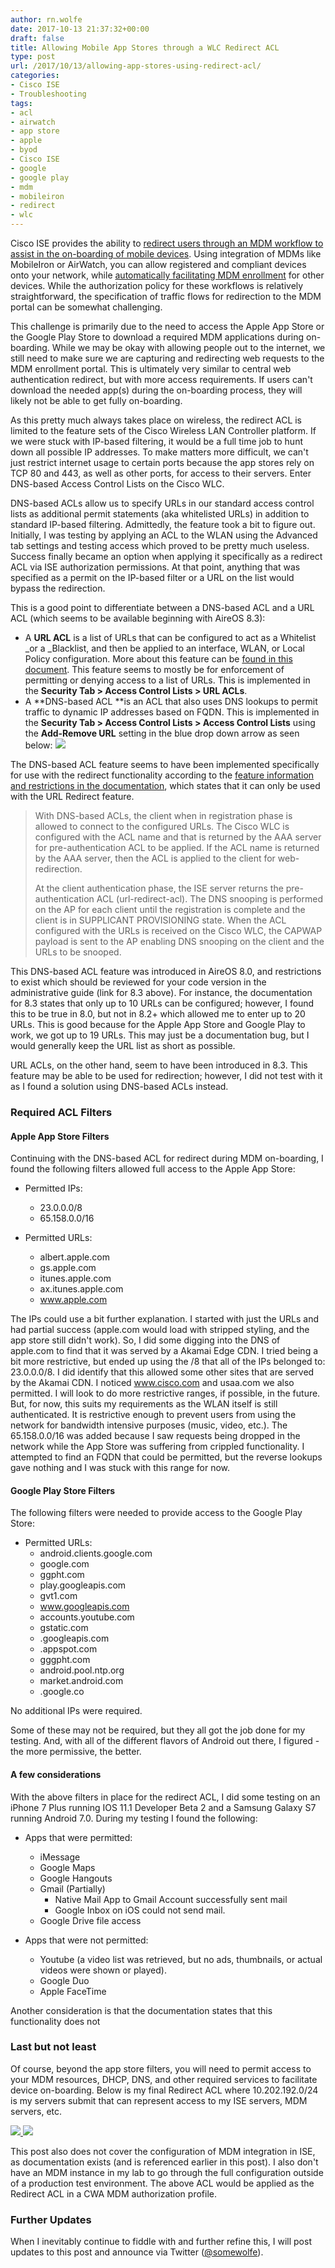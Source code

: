 ```yaml
---
author: rn.wolfe
date: 2017-10-13 21:37:32+00:00
draft: false
title: Allowing Mobile App Stores through a WLC Redirect ACL
type: post
url: /2017/10/13/allowing-app-stores-using-redirect-acl/
categories:
- Cisco ISE
- Troubleshooting
tags:
- acl
- airwatch
- app store
- apple
- byod
- Cisco ISE
- google
- google play
- mdm
- mobileiron
- redirect
- wlc
---
```


Cisco ISE provides the ability to [redirect users through an MDM workflow to assist in the on-boarding of mobile devices](https://www.cisco.com/c/en/us/td/docs/security/ise/2-2/admin_guide/b_ise_admin_guide_22/b_ise_admin_guide_22_chapter_01000.html#ID434). Using integration of MDMs like MobileIron or AirWatch, you can allow registered and compliant devices onto your network, while [automatically facilitating MDM enrollment](https://www.cisco.com/c/en/us/td/docs/security/ise/2-2/admin_guide/b_ise_admin_guide_22/b_ise_admin_guide_22_chapter_01000.html#ID518) for other devices. While the authorization policy for these workflows is relatively straightforward, the specification of traffic flows for redirection to the MDM portal can be somewhat challenging.

This challenge is primarily due to the need to access the Apple App Store or the Google Play Store to download a required MDM applications during on-boarding. While we may be okay with allowing people out to the internet, we still need to make sure we are capturing and redirecting web requests to the MDM enrollment portal. This is ultimately very similar to central web authentication redirect, but with more access requirements. If users can't download the needed app(s) during the on-boarding process, they will likely not be able to get fully on-boarding.

As this pretty much always takes place on wireless, the redirect ACL is limited to the feature sets of the Cisco Wireless LAN Controller platform. If we were stuck with IP-based filtering, it would be a full time job to hunt down all possible IP addresses. To make matters more difficult, we can't just restrict internet usage to certain ports because the app stores rely on TCP 80 and 443, as well as other ports, for access to their servers. Enter DNS-based Access Control Lists on the Cisco WLC.

DNS-based ACLs allow us to specify URLs in our standard access control lists as additional permit statements (aka whitelisted URLs) in addition to standard IP-based filtering. Admittedly, the feature took a bit to figure out. Initially, I was testing by applying an ACL to the WLAN using the Advanced tab settings and testing access which proved to be pretty much useless. Success finally became an option when applying it specifically as a redirect ACL via ISE authorization permissions. At that point, anything that was specified as a permit on the IP-based filter or a URL on the list would bypass the redirection.

This is a good point to differentiate between a DNS-based ACL and a URL ACL (which seems to be available beginning with AireOS 8.3):

* A **URL ACL** is a list of URLs that can be configured to act as a Whitelist _or a _Blacklist, and then be applied to an interface, WLAN, or Local Policy configuration. More about this feature can be [found in this document](https://www.cisco.com/c/en/us/td/docs/wireless/controller/technotes/8-4/b_URL_ACL_Enhanced_Deployment_Guide.html#concept_197B3A8E799B4C2AAD4B65BF717892F6). This feature seems to mostly be for enforcement of permitting or denying access to a list of URLs. This is implemented in the **Security Tab > Access Control Lists > URL ACLs**.
* A **DNS-based ACL **is an ACL that also uses DNS lookups to permit traffic to dynamic IP addresses based on FQDN. This is implemented in the **Security Tab > Access Control Lists > Access Control Lists** using the **Add-Remove URL** setting in the blue drop down arrow as seen below:
[![](https://www.somewolfe.com/wp-content/uploads/2017/10/Screen-Shot-2017-10-13-at-4.54.59-PM-300x148.png)
](https://www.somewolfe.com/wp-content/uploads/2017/10/Screen-Shot-2017-10-13-at-4.54.59-PM.png)

The DNS-based ACL feature seems to have been implemented specifically for use with the redirect functionality according to the [feature information and restrictions in the documentation](http://concept_AEEDD6D25578413784092B48A4636163), which states that it can only be used with the URL Redirect feature.

<blockquote>With DNS-based ACLs, the client when in registration phase is allowed to connect to the configured URLs. The Cisco WLC is configured with the ACL name and that is returned by the AAA server for pre-authentication ACL to be applied. If the ACL name is returned by the AAA server, then the ACL is applied to the client for web-redirection.

At the client authentication phase, the ISE server returns the pre-authentication ACL (url-redirect-acl). The DNS snooping is performed on the AP for each client until the registration is complete and the client is in SUPPLICANT PROVISIONING state. When the ACL configured with the URLs is received on the Cisco WLC, the CAPWAP payload is sent to the AP enabling DNS snooping on the client and the URLs to be snooped.</blockquote>

This DNS-based ACL feature was introduced in AireOS 8.0, and restrictions to exist which should be reviewed for your code version in the administrative guide (link for 8.3 above). For instance, the documentation for 8.3 states that only up to 10 URLs can be configured; however, I found this to be true in 8.0, but not in 8.2+ which allowed me to enter up to 20 URLs. This is good because for the Apple App Store and Google Play to work, we got up to 19 URLs. This may just be a documentation bug, but I would generally keep the URL list as short as possible.

URL ACLs, on the other hand, seem to have been introduced in 8.3. This feature may be able to be used for redirection; however, I did not test with it as I found a solution using DNS-based ACLs instead.

### Required ACL Filters
#### Apple App Store Filters
Continuing with the DNS-based ACL for redirect during MDM on-boarding, I found the following filters allowed full access to the Apple App Store:

* Permitted IPs:
  * 23.0.0.0/8
  * 65.158.0.0/16

* Permitted URLs:
 	* albert.apple.com
 	* gs.apple.com
 	* itunes.apple.com
 	* ax.itunes.apple.com
 	* www.apple.com

The IPs could use a bit further explanation. I started with just the URLs and had partial success (apple.com would load with stripped styling, and the app store still didn't work). So, I did some digging into the DNS of apple.com to find that it was served by a Akamai Edge CDN. I tried being a bit more restrictive, but ended up using the /8 that all of the IPs belonged to: 23.0.0.0/8. I did identify that this allowed some other sites that are served by the Akamai CDN. I noticed www.cisco.com and usaa.com we also permitted. I will look to do more restrictive ranges, if possible, in the future. But, for now, this suits my requirements as the WLAN itself is still authenticated. It is restrictive enough to prevent users from using the network for bandwidth intensive purposes (music, video, etc.). The 65.158.0.0/16 was added because I saw requests being dropped in the network while the App Store was suffering from crippled functionality. I attempted to find an FQDN that could be permitted, but the reverse lookups gave nothing and I was stuck with this range for now.

#### Google Play Store Filters
The following filters were needed to provide access to the Google Play Store:

* Permitted URLs:
	* android.clients.google.com
	* google.com
	* ggpht.com
	* play.googleapis.com
	* gvt1.com
	* www.googleapis.com
	* accounts.youtube.com
	* gstatic.com
	* .googleapis.com
	* .appspot.com
	* gggpht.com
	* android.pool.ntp.org
	* market.android.com
	* .google.co

No additional IPs were required.

Some of these may not be required, but they all got the job done for my testing. And, with all of the different flavors of Android out there, I figured - the more permissive, the better.

#### A few considerations
With the above filters in place for the redirect ACL, I did some testing on an iPhone 7 Plus running IOS 11.1 Developer Beta 2 and a Samsung Galaxy S7 running Android 7.0. During my testing I found the following:

* Apps that were permitted:
	* iMessage
	* Google Maps
	* Google Hangouts
	* Gmail (Partially)
		* Native Mail App to Gmail Account successfully sent mail
		* Google Inbox on iOS could not send mail.
	* Google Drive file access

* Apps that were not permitted:
	* Youtube (a video list was retrieved, but no ads, thumbnails, or actual videos were shown or played).
	* Google Duo
	* Apple FaceTime

Another consideration is that the documentation states that this functionality does not

### Last but not least
Of course, beyond the app store filters, you will need to permit access to your MDM resources, DHCP, DNS, and other required services to facilitate device on-boarding. Below is my final Redirect ACL where 10.202.192.0/24 is my servers submit that can represent access to my ISE servers, MDM servers, etc.

[![](https://www.somewolfe.com/wp-content/uploads/2017/10/Screen-Shot-2017-10-13-at-5.33.56-PM-768x252.png)
](https://www.somewolfe.com/wp-content/uploads/2017/10/Screen-Shot-2017-10-13-at-5.33.56-PM.png) [![](https://www.somewolfe.com/wp-content/uploads/2017/10/Screen-Shot-2017-10-13-at-12.17.47-PM-768x433.png)
](https://www.somewolfe.com/wp-content/uploads/2017/10/Screen-Shot-2017-10-13-at-12.17.47-PM.png)

This post also does not cover the configuration of MDM integration in ISE, as documentation exists (and is referenced earlier in this post). I also don't have an MDM instance in my lab to go through the full configuration outside of a production test environment. The above ACL would be applied as the Redirect ACL in a CWA MDM authorization profile.

### Further Updates
When I inevitably continue to fiddle with and further refine this, I will post updates to this post and announce via Twitter ([@somewolfe](https://twitter.com/somewolfe)).

